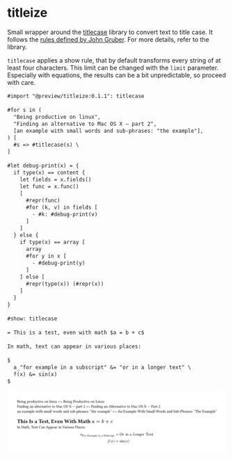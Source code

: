 # titleize

Small wrapper around the [titlecase](https://crates.io/crates/titlecase) library to convert text to title case.
It follows the [rules defined by John Gruber](https://daringfireball.net/2008/05/title_case).
For more details, refer to the library.

`titlecase` applies a show rule, that by default transforms every string of at least four characters.
This limit can be changed with the `limit` parameter.
Especially with equations, the results can be a bit unpredictable, so proceed with care.

```typst
#import "@preview/titleize:0.1.1": titlecase

#for s in (
  "Being productive on linux",
  "Finding an alternative to Mac OS X — part 2",
  [an example with small words and sub-phrases: "the example"],
) [
  #s => #titlecase(s) \
]

#let debug-print(x) = {
  if type(x) == content {
    let fields = x.fields()
    let func = x.func()
    [
      #repr(func)
      #for (k, v) in fields [
        - #k: #debug-print(v)
      ]
    ]
  } else {
    if type(x) == array [
      array
      #for y in x [
        - #debug-print(y)
      ]
    ] else [
      #repr(type(x)) (#repr(x))
    ]
  }
}

#show: titlecase

= This is a test, even with math $a = b + c$

In math, text can appear in various places:

$
  a_"for example in a subscript" &= "or in a longer text" \
  f(x) &= sin(x)
$
```

![example](./example.png)
